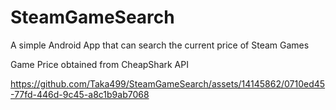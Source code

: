 # SteamGameSearch
A simple Android App that can search the current price of Steam Games

Game Price obtained from CheapShark API

https://github.com/Taka499/SteamGameSearch/assets/14145862/0710ed45-77fd-446d-9c45-a8c1b9ab7068
